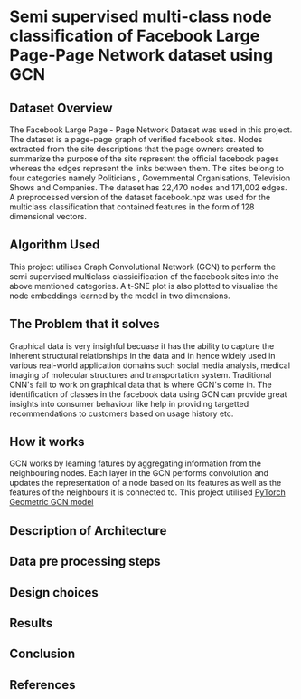# Semi supervised multi-class node classification of Facebook Large Page-Page Network dataset using GCN
## Dataset Overview 
The Facebook Large Page - Page Network Dataset was used in this project. The dataset is a page-page graph of verified facebook sites. Nodes extracted from the site descriptions that the page owners created to summarize the purpose of the site represent the official facebook pages whereas the edges represent the links between them. The sites belong to four categories namely Politicians , Governmental Organisations, Television Shows and Companies. The dataset has 22,470 nodes and 171,002 edges. A preprocessed version of the dataset facebook.npz was used for the multiclass classification that contained features in the form of 128 dimensional vectors. 

## Algorithm Used 
This project utilises Graph Convolutional Network (GCN) to perform the semi supervised multiclass classicification of the facebook sites into the above mentioned categories. A t-SNE plot is also plotted to visualise the node embeddings learned by the model in two dimensions. 

## The Problem that it solves 
Graphical data is very insighful becuase it has the ability to capture the inherent structural relationships in the data and in hence widely used in various real-world application domains such social media analysis, medical imaging of molecular structures and transportation system. Traditional CNN's fail to work on graphical data that is where GCN's come in. The identification of classes in the facebook data using GCN can provide great insights into consumer behaviour like help in providing targetted recommendations to customers based on usage history etc.

## How it works 
GCN works by learning fatures by aggregating information from the neighbouring nodes. Each layer in the GCN performs convolution and updates the representation of a node based on its features as well as the features of the neighbours it is connected to. This project utilised [PyTorch Geometric GCN model](https://pytorch-geometric.readthedocs.io/en/latest/generated/torch_geometric.nn.models.GCN.html)

## Description of Architecture 





## Data pre processing steps 



## Design choices 




## Results 




## Conclusion 

## References 